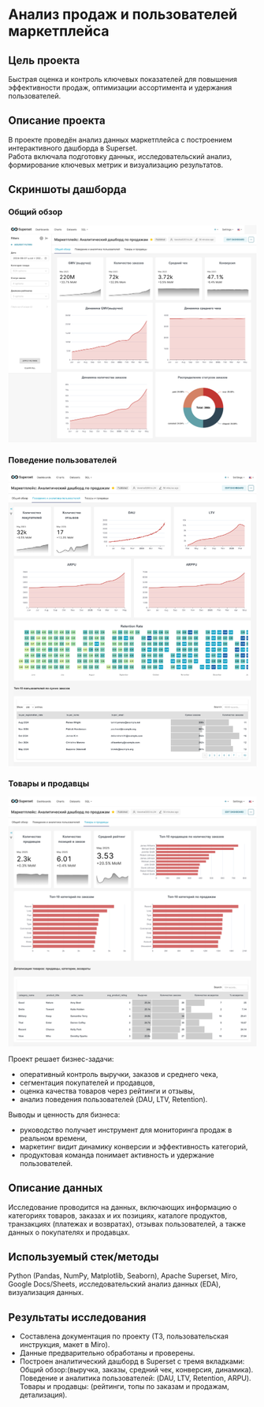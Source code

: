 # Анализ продаж и пользователей маркетплейса
 
## Цель проекта
Быстрая оценка и контроль ключевых показателей для повышения эффективности продаж, оптимизации ассортимента и удержания пользователей.

## Описание проекта
В проекте проведён анализ данных маркетплейса с построением интерактивного дашборда в Superset.  
Работа включала подготовку данных, исследовательский анализ, формирование ключевых метрик и визуализацию результатов. 

## Скриншоты дашборда

### Общий обзор
![Общий обзор](screenshots/dashboard_overview.png)

### Поведение пользователей
![Пользователи](screenshots/dashboard_users.png)

### Товары и продавцы
![Товары и продавцы](screenshots/dashboard_products.png)


Проект решает бизнес-задачи:
- оперативный контроль выручки, заказов и среднего чека,
- сегментация покупателей и продавцов,
- оценка качества товаров через рейтинги и отзывы,
- анализ поведения пользователей (DAU, LTV, Retention).

Выводы и ценность для бизнеса:
- руководство получает инструмент для мониторинга продаж в реальном времени,  
- маркетинг видит динамику конверсии и эффективность категорий,  
- продуктовая команда понимает активность и удержание пользователей.  

## Описание данных
Исследование проводится на данных, включающих информацию о категориях товаров, заказах и их позициях, каталоге продуктов, транзакциях (платежах и возвратах), отзывах пользователей, а также данных о покупателях и продавцах.

##  Используемый стек/методы
Python (Pandas, NumPy, Matplotlib, Seaborn), Apache Superset, Miro, Google Docs/Sheets, исследовательский анализ данных (EDA), визуализация данных. 

## Результаты исследования
- Составлена документация по проекту (ТЗ, пользовательская инструкция, макет в Miro).  
- Данные предварительно обработаны и проверены.  
- Построен аналитический дашборд в Superset с тремя вкладками:  
Общий обзор:(выручка, заказы, средний чек, конверсия, динамика).  
Поведение и аналитика пользователей: (DAU, LTV, Retention, ARPU).  
Товары и продавцы: (рейтинги, топы по заказам и продажам, детализация).  


